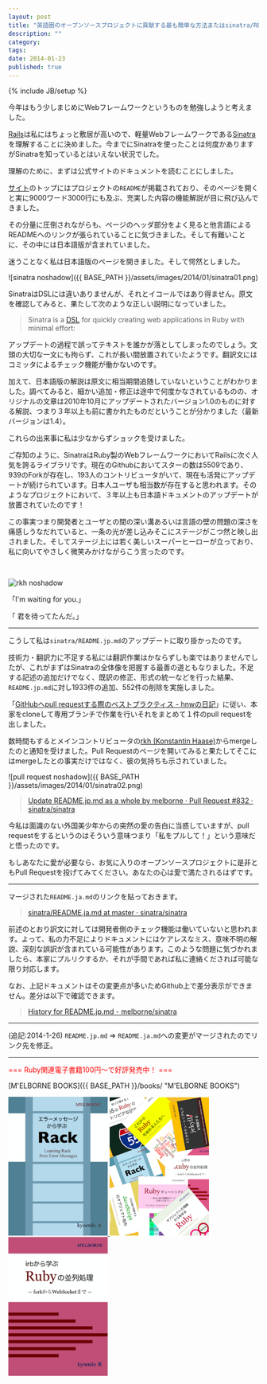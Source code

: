 ```yaml
---
layout: post
title: "英語圏のオープンソースプロジェクトに貢献する最も簡単な方法またはsinatra/README.jp.mdまたは彼はなぜ私を愛するようになったか"
description: ""
category: 
tags: 
date: 2014-01-23
published: true
---
```

{% include JB/setup %}

今年はもう少しまじめにWebフレームワークというものを勉強しようと考えました。

[Rails](http://rubyonrails.org/ "Ruby on Rails")は私にはちょっと敷居が高いので、軽量Webフレームワークである[Sinatra](http://www.sinatrarb.com/ "Sinatra")を理解することに決めました。今までにSinatraを使ったことは何度かありますがSinatraを知っているとはいえない状況でした。

理解のために、まずは公式サイトのドキュメントを読むことにしました。

[サイト](http://www.sinatrarb.com/ "Sinatra")のトップにはプロジェクトの`README`が掲載されており、そのページを開くと実に9000ワード3000行にも及ぶ、充実した内容の機能解説が目に飛び込んできました。

その分量に圧倒されながらも、ページのヘッダ部分をよく見ると他言語によるREADMEへのリンクが張られていることに気づきました。そして有難いことに、その中には日本語版が含まれていました。

迷うことなく私は日本語版のページを開きました。そして愕然としました。

![sinatra noshadow]({{ BASE_PATH }}/assets/images/2014/01/sinatra01.png)

SinatraはDSLには違いありませんが、それとイコールではあり得ません。原文を確認してみると、果たして次のような正しい説明になっていました。

> Sinatra is a [DSL](http://en.wikipedia.org/wiki/Domain-specific_language) for quickly creating web applications in Ruby with minimal effort:

アップデートの過程で誤ってテキストを誰かが落としてしまったのでしょう。文頭の大切な一文にも拘らず、これが長い間放置されていたようです。翻訳文にはコミッタによるチェック機能が働かないのです。

加えて、日本語版の解説は原文に相当期間追随していないということがわかりました。調べてみると、細かい追加・修正は途中で何度かなされているものの、オリジナルの文章は2010年10月にアップデートされたバージョン1.0のものに対する解説、つまり３年以上も前に書かれたものだということが分かりました（最新バージョンは1.4）。

これらの出来事に私は少なからずショックを受けました。

ご存知のように、SinatraはRuby製のWebフレームワークにおいてRailsに次ぐ人気を誇るライブラリです。現在のGithubにおいてスターの数は5509であり、939のForkが存在し、193人のコントリビュータがいて、現在も活発にアップデートが続けられています。日本人ユーザも相当数が存在すると思われます。そのようなプロジェクトにおいて、３年以上も日本語ドキュメントのアップデートが放置されていたのです！

この事実つまり開発者とユーザとの間の深い溝あるいは言語の壁の問題の深さを痛感しうなだれていると、一条の光が差し込みそこにステージがこつ然と映し出されました。そしてステージ上には若く美しいスーパーヒーローが立っており、私に向いてやさしく微笑みかけながらこう言ったのです。

<br/>


![rkh noshadow](https://2.gravatar.com/avatar/5c2b452f6eea4a6d84c105ebd971d2a4?d=https%3A%2F%2Fidenticons.github.com%2F2ae3d2aaceaf26246581744124859b07.png&r=x&s=200)

「I'm waiting for you.」

「 君を待ってたんだ。」

---

こうして私は`sinatra/README.jp.md`のアップデートに取り掛かったのです。

技術力・翻訳力に不足する私には翻訳作業はかならずしも楽ではありませんでしたが、これがまずはSinatraの全体像を把握する最善の道ともなりました。不足する記述の追加だけでなく、既訳の修正、形式の統一などを行った結果、`README.jp.md`に対し1933件の追加、552件の削除を実施しました。

「[GitHubへpull requestする際のベストプラクティス - hnwの日記](http://d.hatena.ne.jp/hnw/20110528 "GitHubへpull requestする際のベストプラクティス - hnwの日記")」に従い、本家をcloneして専用ブランチで作業を行いそれをまとめて１件のpull requestを出しました。

数時間もするとメインコントリビュータの[rkh (Konstantin Haase)](https://github.com/rkh "rkh (Konstantin Haase)")からmergeしたのと通知を受けました。Pull Requestのページを開いてみると果たしてそこにはmergeしたとの事実だけではなく、彼の気持ちも示されていました。

![pull request noshadow]({{ BASE_PATH }}/assets/images/2014/01/sinatra02.png)

> [Update README.jp.md as a whole by melborne · Pull Request #832 · sinatra/sinatra](https://github.com/sinatra/sinatra/pull/832 "Update README.jp.md as a whole by melborne · Pull Request #832 · sinatra/sinatra")

今私は面識のない外国美少年からの突然の愛の告白に当惑していますが、pull requestをするというのはそういう意味つまり「私をプルして！」という意味だと悟ったのです。

もしあなたに愛が必要なら、お気に入りのオープンソースプロジェクトに是非ともPull Requestを投げてみてください。あなたの心は愛で満たされるはずです。

---

マージされた`README.ja.md`のリンクを貼っておきます。

> [sinatra/README.ja.md at master · sinatra/sinatra](https://github.com/sinatra/sinatra/blob/master/README.ja.md "sinatra/README.ja.md at master · sinatra/sinatra")

前述のとおり訳文に対しては開発者側のチェック機能は働いていないと思われます。よって、私の力不足によりドキュメントにはケアレスなミス、意味不明の解説、深刻な誤訳が含まれている可能性があります。このような問題に気づかれましたら、本家にプルリクするか、それが手間であれば私に連絡くだされば可能な限り対応します。

なお、上記ドキュメントはその変更点が多いためGithub上で差分表示ができません。差分は以下で確認できます。

> [History for README.jp.md - melborne/sinatra](https://github.com/melborne/sinatra/commits/update-readme-jp-spike/README.jp.md "History for README.jp.md - melborne/sinatra")

---

(追記:2014-1-26) `README.jp.md` => `README.ja.md`への変更がマージされたのでリンク先を修正。

---

<p style='color:red'>=== Ruby関連電子書籍100円〜で好評発売中！ ===</p>

[M'ELBORNE BOOKS]({{ BASE_PATH }}/books/ "M'ELBORNE BOOKS")

<a href="{{ BASE_PATH }}/books/">
  <img src="/assets/images/books/rack_cover.png" alt="rack" style="width:200px" />
</a>
<a href="{{ BASE_PATH }}/books/">
  <img src="/assets/images/books/ruby_pack8.png" alt="pack8" style="width:200px" />
</a>
<a href="{{ BASE_PATH }}/books/">
  <img src="/assets/images/books/ruby_parallel_cover.png" alt="ruby_parallel" style="width:200px" />
</a>

